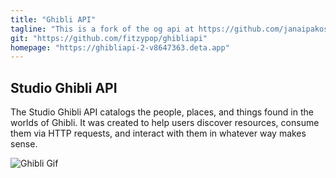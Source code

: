 ```yaml
---
title: "Ghibli API"
tagline: "This is a fork of the og api at https://github.com/janaipakos/ghibliapi"
git: "https://github.com/fitzypop/ghibliapi"
homepage: "https://ghibliapi-2-v8647363.deta.app"
---
```


## Studio Ghibli API

The Studio Ghibli API catalogs the people, places, and things found in the worlds of Ghibli. It was created to help users discover resources, consume them via HTTP requests, and interact with them in whatever way makes sense.

<!-- <div style="width:100%;height:0;padding-bottom:140%;position:relative;"><iframe src="https://giphy.com/embed/ayBZf3xVtT74Q" width="100%" height="100%" style="position:absolute" frameBorder="0" class="giphy-embed" allowFullScreen></iframe></div><p><a href="https://giphy.com/gifs/studio-ghibli-spirited-away-ayBZf3xVtT74Q">via GIPHY</a></p> -->

![Ghibli Gif](https://giphy.com/gifs/kikis-delivery-service-gigi-KXECBV0GkdCX6)
